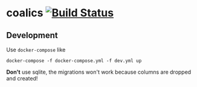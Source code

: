 # coalics [![Build Status](https://travis-ci.org/paulgessinger/coalics.svg?branch=master)](https://travis-ci.org/paulgessinger/coalics)

## Development

Use `docker-compose` like 

```console
docker-compose -f docker-compose.yml -f dev.yml up
```

**Don't** use sqlite, the migrations won't work because columns are dropped and created!